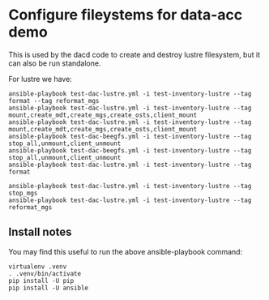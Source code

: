 # Configure fileystems for data-acc demo

This is used by the dacd code to create and destroy lustre filesystem,
but it can also be run standalone.

For lustre we have:

    ansible-playbook test-dac-lustre.yml -i test-inventory-lustre --tag format --tag reformat_mgs
    ansible-playbook test-dac-lustre.yml -i test-inventory-lustre --tag mount,create_mdt,create_mgs,create_osts,client_mount
    ansible-playbook test-dac-lustre.yml -i test-inventory-lustre --tag mount,create_mdt,create_mgs,create_osts,client_mount
    ansible-playbook test-dac-beegfs.yml -i test-inventory-lustre --tag stop_all,unmount,client_unmount
    ansible-playbook test-dac-beegfs.yml -i test-inventory-lustre --tag stop_all,unmount,client_unmount
    ansible-playbook test-dac-lustre.yml -i test-inventory-lustre --tag format

    ansible-playbook test-dac-lustre.yml -i test-inventory-lustre --tag stop_mgs
    ansible-playbook test-dac-lustre.yml -i test-inventory-lustre --tag reformat_mgs

## Install notes

You may find this useful to run the above ansible-playbook command:

    virtualenv .venv
    . .venv/bin/activate
    pip install -U pip
    pip install -U ansible
